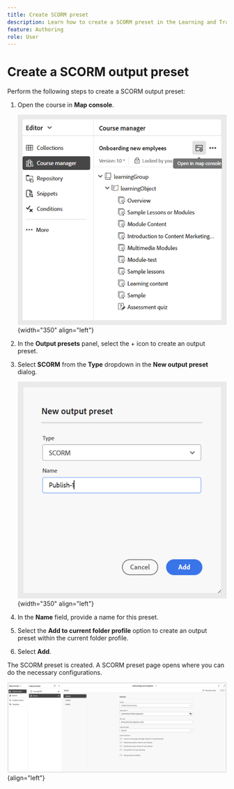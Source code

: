 ```yaml
---
title: Create SCORM preset
description: Learn how to create a SCORM preset in the Learning and Training content 
feature: Authoring 
role: User
---
```

# Create a SCORM output preset

Perform the following steps to create a SCORM output preset: 

1. Open the course in **Map console**.

    ![](assets/open-in-map-console.png){width="350" align="left"}
    
1. In the **Output presets** panel, select the + icon to create an output preset.    
1. Select **SCORM** from the **Type** dropdown in the **New output preset** dialog.  
  
    ![](assets/scorm-preset.png){width="350" align="left"}

1. In the **Name** field, provide a name for this preset.
1. Select the **Add to current folder profile** option to create an output preset within the current folder profile. 
1. Select **Add**.

The SCORM preset is created. A SCORM preset page opens where you can do the necessary configurations.

![](assets/scorm-output-preset.png){align="left"} 

    
